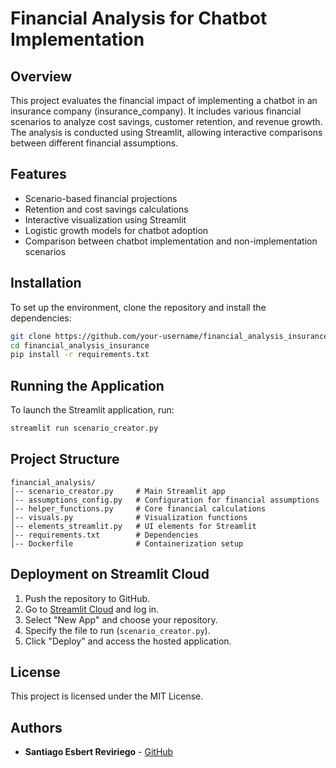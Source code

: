 # Financial Analysis for Chatbot Implementation

## Overview
This project evaluates the financial impact of implementing a chatbot in an insurance company (insurance_company). It includes various financial scenarios to analyze cost savings, customer retention, and revenue growth. The analysis is conducted using Streamlit, allowing interactive comparisons between different financial assumptions.

## Features
- Scenario-based financial projections
- Retention and cost savings calculations
- Interactive visualization using Streamlit
- Logistic growth models for chatbot adoption
- Comparison between chatbot implementation and non-implementation scenarios

## Installation
To set up the environment, clone the repository and install the dependencies:

```sh
git clone https://github.com/your-username/financial_analysis_insurance.git
cd financial_analysis_insurance
pip install -r requirements.txt
```

## Running the Application
To launch the Streamlit application, run:

```sh
streamlit run scenario_creator.py
```

## Project Structure
```
financial_analysis/
│-- scenario_creator.py     # Main Streamlit app
│-- assumptions_config.py   # Configuration for financial assumptions
│-- helper_functions.py     # Core financial calculations
│-- visuals.py              # Visualization functions
│-- elements_streamlit.py   # UI elements for Streamlit
│-- requirements.txt        # Dependencies
│-- Dockerfile              # Containerization setup
```

## Deployment on Streamlit Cloud
1. Push the repository to GitHub.
2. Go to [Streamlit Cloud](https://share.streamlit.io/) and log in.
3. Select "New App" and choose your repository.
4. Specify the file to run (`scenario_creator.py`).
5. Click "Deploy" and access the hosted application.

## License
This project is licensed under the MIT License.

## Authors
- **Santiago Esbert Reviriego** - [GitHub](https://github.com/Santiesb)